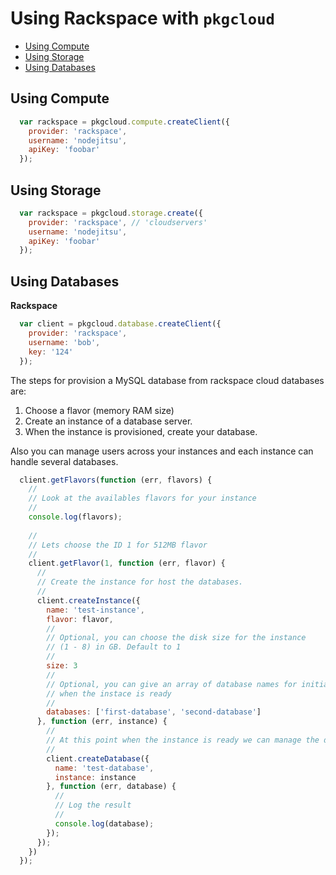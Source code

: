 # Using Rackspace with `pkgcloud`

* [Using Compute](#using-compute)
* [Using Storage](#using-storage)
* [Using Databases](#using-databases)

<a name="using-compute"></a>
## Using Compute

``` js
  var rackspace = pkgcloud.compute.createClient({
    provider: 'rackspace',
    username: 'nodejitsu',
    apiKey: 'foobar'
  });
```


<a name="using-storage"></a>
## Using Storage

``` js
  var rackspace = pkgcloud.storage.create({
    provider: 'rackspace', // 'cloudservers'
    username: 'nodejitsu',
    apiKey: 'foobar'
  });
```

<a name="using-databases"></a>
## Using Databases

**Rackspace**

``` js
  var client = pkgcloud.database.createClient({
    provider: 'rackspace',
    username: 'bob',
    key: '124'
  });
```

The steps for provision a MySQL database from rackspace cloud databases are: 

1. Choose a flavor (memory RAM size)
2. Create an instance of a database server.
3. When the instance is provisioned, create your database. 

Also you can manage users across your instances and each instance can handle several databases.

``` js
  client.getFlavors(function (err, flavors) {
    //
  	// Look at the availables flavors for your instance
  	//
  	console.log(flavors);
	
  	//
    // Lets choose the ID 1 for 512MB flavor
    //
    client.getFlavor(1, function (err, flavor) {
      //
      // Create the instance for host the databases.
      //
      client.createInstance({
        name: 'test-instance',
        flavor: flavor,
        //
        // Optional, you can choose the disk size for the instance 
        // (1 - 8) in GB. Default to 1
        //
        size: 3 
        //
        // Optional, you can give an array of database names for initialize 
        // when the instace is ready
        //
        databases: ['first-database', 'second-database']
      }, function (err, instance) {
        //
        // At this point when the instance is ready we can manage the databases
        //
        client.createDatabase({
          name: 'test-database',
          instance: instance
        }, function (err, database) {
          //
          // Log the result
          // 
          console.log(database);
        });
      });
    })
  });
```